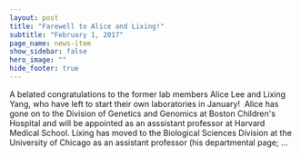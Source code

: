 ```yaml
---
layout: post
title: "Farewell to Alice and Lixing!"
subtitle: "February 1, 2017"
page_name: news-item
show_sidebar: false
hero_image: ""
hide_footer: true
---
```


A belated congratulations to the former lab members Alice Lee and Lixing Yang, who have left to start their own laboratories in January!  Alice has gone on to the Division of Genetics and Genomics at Boston Children's Hospital and will be appointed as an asssistant professor at Harvard Medical School. Lixing has moved to the Biological Sciences Division at the University of Chicago as an assistant professor (his departmental page; ...

